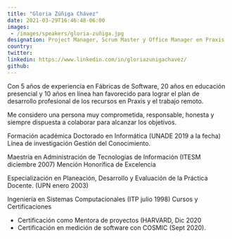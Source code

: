 ```yaml
---
title: "Gloria Zúñiga Chávez"
date: 2021-03-29T16:46:48-06:00
images: 
 - /images/speakers/gloria-zuñiga.jpg
designation: Project Manager, Scrum Master y Office Manager en Praxis
country: 
twitter: 
linkedin: https://www.linkedin.com/in/gloriazunigachavez/
github: 
---
```


Con 5 años de experiencia en Fábricas de Software, 20 años en educación presencial y 10 años en línea han favorecido para lograr el plan de desarrollo profesional de los recursos en Praxis y el trabajo remoto.

Me considero una persona muy comprometida, responsable, honesta y siempre dispuesta a colaborar para alcanzar los objetivos.

Formación académica
Doctorado en Informática (UNADE 2019 a la fecha)
Línea de investigación Gestión del Conocimiento.

Maestría en Administración de Tecnologías de Información (ITESM diciembre 2007)
Mención Honorífica de Excelencia

Especialización en Planeación, Desarrollo y Evaluación de la Práctica Docente. (UPN enero 2003)

Ingeniería en Sistemas Computacionales (ITP julio 1998)
Cursos y Certificaciones
* Certificación como Mentora de proyectos (HARVARD, Dic 2020
* Certificación en medición de software con COSMIC (Sept 2020).
